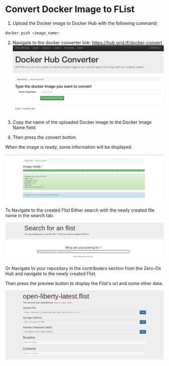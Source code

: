 <h1> Convert Docker Image to FList </h1>

1. Upload the Docker image to Docker Hub with the following command:

```bash
docker push <image_name>
```

2. Navigate to the docker converter link: https://hub.grid.tf/docker-convert
   ![ ](./img/docker_convert.png)

3. Copy the name of the uploaded Docker image to the Docker Image Name field.

4. Then press the convert button.

When the image is ready, some information will be displayed.

![ ](./img/flist_ready.png)

To Navigate to the created Flist Either search with the newly created file name in the search tab.

![ ](./img/search.png)

Or Navigate to your repository in the contributers section from the Zero-Os Hub and navigate to the newly created Flist.

Then press the preview button to display the Flist's url and some other data.

![ ](./img/preview.png)

